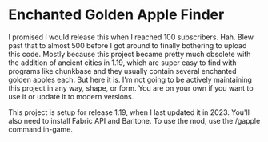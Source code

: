 # Enchanted Golden Apple Finder

I promised I would release this when I reached 100 subscribers. Hah. Blew past that to almost 500 before I got around to finally bothering to upload this code. Mostly because this project became pretty much obsolete with the addition of ancient cities in 1.19, which are super easy to find with programs like chunkbase and they usually contain several enchanted golden apples each. But here it is. I'm not going to be actively maintaining this project in any way, shape, or form. You are on your own if you want to use it or update it to modern versions.

This project is setup for release 1.19, when I last updated it in 2023. You'll also need to install Fabric API and Baritone. To use the mod, use the /gapple command in-game.